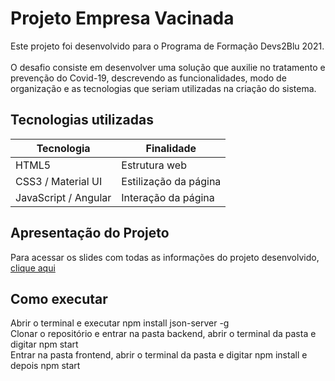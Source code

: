 # Projeto Empresa Vacinada
Este projeto foi desenvolvido para o Programa de Formação Devs2Blu 2021.<br/><br/>
O desafio consiste em desenvolver uma solução que auxilie no tratamento e prevenção do Covid-19, descrevendo as funcionalidades, modo de organização e as tecnologias que seriam utilizadas na criação do sistema. 

## Tecnologias utilizadas

| Tecnologia                              | Finalidade                |
| --------------------------------------- | ------------------------- |
| HTML5                                   | Estrutura web             |
| CSS3 / Material UI                      | Estilização da página     |
| JavaScript / Angular                    | Interação da página       |

## Apresentação do Projeto
Para acessar os slides com todas as informações do projeto desenvolvido, [clique aqui](https://docs.google.com/presentation/d/1jXYiYfY3Y7S0obrCEV0UYn7LLVE9eVaEZTAKOKB5G78/edit?usp=sharing)

## Como executar

Abrir o terminal e executar npm install json-server -g<br/>
Clonar o repositório e entrar na pasta backend, abrir o terminal da pasta e digitar npm start<br/>
Entrar na pasta frontend, abrir o terminal da pasta e digitar npm install e depois npm start
